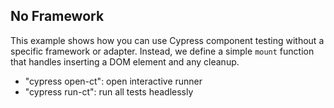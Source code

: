 ## No Framework

This example shows how you can use Cypress component testing without a specific framework or adapter. Instead, we define a simple `mount` function that handles inserting a DOM element and any cleanup.

- "cypress open-ct": open interactive runner
- "cypress run-ct": run all tests headlessly
